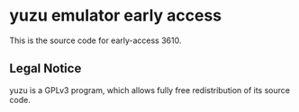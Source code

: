 yuzu emulator early access
=============

This is the source code for early-access 3610.

## Legal Notice

yuzu is a GPLv3 program, which allows fully free redistribution of its source code.